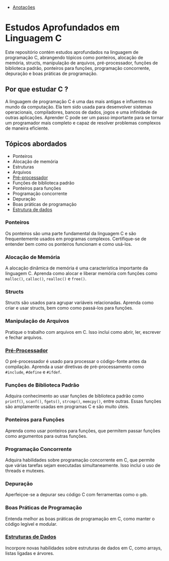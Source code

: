 - [Anotações](./Notes/notes.md)

# Estudos Aprofundados em Linguagem C

Este repositório contém estudos aprofundados na linguagem de programação C, abrangendo tópicos como ponteiros, alocação de memória, structs, manipulação de arquivos, pré-processador, funções de biblioteca padrão, ponteiros para funções, programação concorrente, depuração e boas práticas de programação.

## Por que estudar C ?

A linguagem de programação C é uma das mais antigas e influentes no mundo da computação. Ela tem sido usada para desenvolver sistemas operacionais, compiladores, bancos de dados, jogos e uma infinidade de outras aplicações. Aprender C pode ser um passo importante para se tornar um programador mais completo e capaz de resolver problemas complexos de maneira eficiente.

## Tópicos abordados

- Ponteiros
- Alocação de memória
- Estruturas
- Arquivos
- [Pré-processador](./Projects/pre_processor/)
- Funções de biblioteca padrão
- Ponteiros para funções
- Programação concorrente
- Depuração
- Boas práticas de programação
- [Estrutura de dados](./Projects/%20data_structure/)

### Ponteiros

Os ponteiros são uma parte fundamental da linguagem C e são frequentemente usados em programas complexos. Certifique-se de entender bem como os ponteiros funcionam e como usá-los.

### Alocação de Memória

A alocação dinâmica de memória é uma característica importante da linguagem C. Aprenda como alocar e liberar memória com funções como `malloc()`, `calloc()`, `realloc()` e `free()`.

### Structs

Structs são usados para agrupar variáveis relacionadas. Aprenda como criar e usar structs, bem como como passá-los para funções.

### Manipulação de Arquivos

Pratique o trabalho com arquivos em C. Isso inclui como abrir, ler, escrever e fechar arquivos.

### [Pré-Processador](./Projects/pre_processor/)

O pré-processador é usado para processar o código-fonte antes da compilação. Aprenda a usar diretivas de pré-processamento como `#include`, `#define` e `#ifdef`.

### Funções de Biblioteca Padrão

Adquira conhecimento ao usar funções de biblioteca padrão como `printf()`, `scanf()`, `fgets()`, `strcmp()`, `memcpy()`, entre outras. Essas funções são amplamente usadas em programas C e são muito úteis.

### Ponteiros para Funções

Aprenda como usar ponteiros para funções, que permitem passar funções como argumentos para outras funções.

### Programação Concorrente

Adquira habilidades sobre programação concorrente em C, que permite que várias tarefas sejam executadas simultaneamente. Isso inclui o uso de threads e mutexes.

### Depuração

Aperfeiçoe-se a depurar seu código C com ferramentas como o `gdb`.

### Boas Práticas de Programação

Entenda melhor as boas práticas de programação em C, como manter o código legível e modular.

### [Estruturas de Dados](./Projects/%20data_structure/)

Incorpore novas habilidades sobre estruturas de dados em C, como arrays, listas ligadas e árvores.
